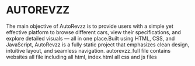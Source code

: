 # AUTOREVZZ
The main objective of AutoRevzz is to provide users with a simple yet effective platform to browse different cars, view their specifications, and explore detailed visuals — all in one place.Built using HTML, CSS, and JavaScript, AutoRevzz is a fully static project that emphasizes clean design, intuitive layout, and seamless navigation.
autorevzz_full file contains websites all file including all html, index.html all css and js files

